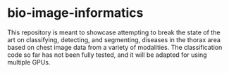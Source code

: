 # bio-image-informatics
This repository is meant to showcase attempting to break the state of the art on classifying, detecting, and segmenting, diseases in the thorax area based on chest image data from a variety of modalities. The classification code so far has not been fully tested, and it will be adapted for using multiple GPUs.

